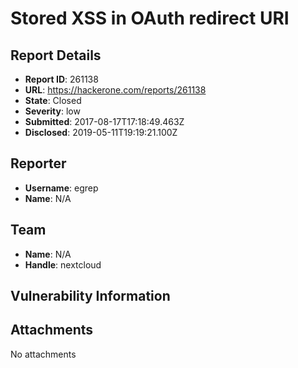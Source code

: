 # Stored XSS in OAuth redirect URI 

## Report Details
- **Report ID**: 261138
- **URL**: https://hackerone.com/reports/261138
- **State**: Closed
- **Severity**: low
- **Submitted**: 2017-08-17T17:18:49.463Z
- **Disclosed**: 2019-05-11T19:19:21.100Z

## Reporter
- **Username**: egrep
- **Name**: N/A

## Team
- **Name**: N/A
- **Handle**: nextcloud

## Vulnerability Information


## Attachments
No attachments
